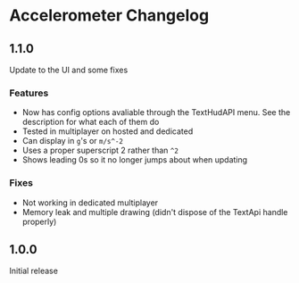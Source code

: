 # Accelerometer Changelog

## 1.1.0

Update to the UI and some fixes 

### Features

- Now has config options avaliable through the TextHudAPI menu. See the description for what each of them do 
- Tested in multiplayer on hosted and dedicated 
- Can display in `g`'s or `m/s^-2`
- Uses a proper superscript 2 rather than `^2` 
- Shows leading 0s so it no longer jumps about when updating 

### Fixes

- Not working in dedicated multiplayer 
- Memory leak and multiple drawing (didn't dispose of the TextApi handle properly)

## 1.0.0

Initial release
